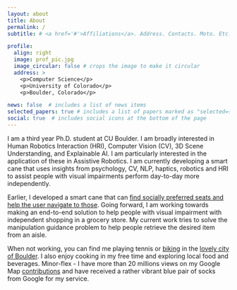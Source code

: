 ```yaml
---
layout: about
title: About
permalink: /
subtitle: # <a href='#'>Affiliations</a>. Address. Contacts. Moto. Etc.

profile:
  align: right
  image: prof_pic.jpg
  image_circular: false # crops the image to make it circular
  address: >
    <p>Computer Science</p>
    <p>University of Colorado</p>
    <p>Boulder, Colorado</p>

news: false  # includes a list of news items
selected_papers: true # includes a list of papers marked as "selected={true}"
social: true  # includes social icons at the bottom of the page
---
```


I am a third year Ph.D. student at CU Boulder. I am broadly interested in Human Robotics Interaction (HRI), Computer Vision (CV), 3D Scene Understanding, and Explainable AI. I am particularly interested in the application of these in Assistive Robotics. I am currently developing a smart cane that uses insights from psychology, CV, NLP, haptics, robotics and HRI to assist people with visual impairments perform day-to-day more independently.

Earlier, I developed a smart cane that can [find socially preferred seats and help the user navigate to those](https://drive.google.com/file/d/1VP3k-SudX21NZ_HvtA49C2bNZuhjbgAo/view?usp=sharing). Going forward, I am working towards making an end-to-end solution to help people with visual impairment with independent shopping in a grocery store. My current work tries to solve the manipulation guidance problem to help people retrieve the desired item from an aisle. 

When not working, you can find me playing tennis or [biking](https://www.strava.com/athletes/31779193) in the [lovely city of Boulder](https://youtube.com/playlist?list=PLEcdUQuIeys3P7XsRJMF3zriFkCa77X0j). I also enjoy cooking in my free time and exploring local food and beverages.
Minor-flex - I have more than 20 millions views on my Google Map [contributions](https://www.google.com/maps/contrib/118433183916755884441/photos/) and have received a rather vibrant blue pair of socks from Google for my service. 


<!-- Write your biography here. Tell the world about yourself. Link to your favorite [subreddit](http://reddit.com). You can put a picture in, too. The code is already in, just name your picture `prof_pic.jpg` and put it in the `img/` folder.

Put your address / P.O. box / other info right below your picture. You can also disable any these elements by editing `profile` property of the YAML header of your `_pages/about.md`. Edit `_bibliography/papers.bib` and Jekyll will render your [publications page](/al-folio/publications/) automatically.

Link to your social media connections, too. This theme is set up to use [Font Awesome icons](http://fortawesome.github.io/Font-Awesome/) and [Academicons](https://jpswalsh.github.io/academicons/), like the ones below. Add your Facebook, Twitter, LinkedIn, Google Scholar, or just disable all of them. -->
